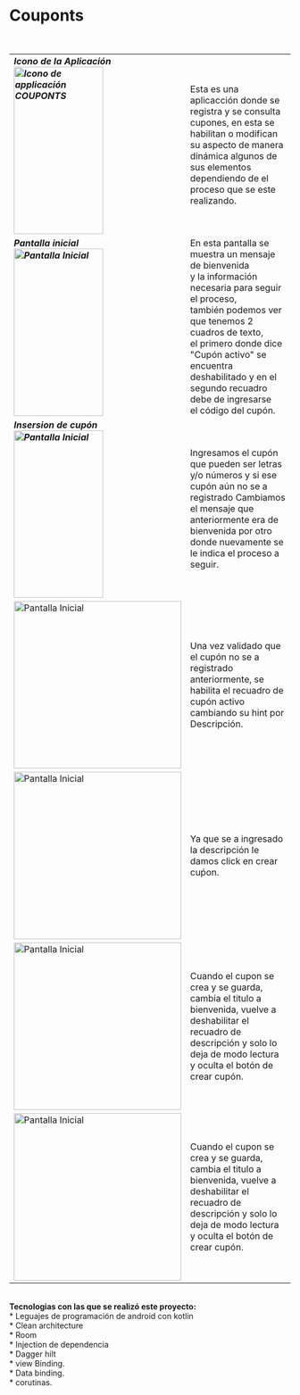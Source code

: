 # Couponts

<br>
<table>
  <tr>
     <td colspan = 2>
    <B><em> Icono de la Aplicación<br>
    <img alt="Icono de applicación COUPONTS" height="300" src="https://github.com/patycorona/Couponts/assets/65816817/55faf833-dbbb-4a71-b9d2-864a77e86093"           width="160"/>
  </td>
    <td >
      Esta es una aplicacción donde se registra y se consulta cupones, en esta se habilitan o modifican 
      su aspecto de manera dinámica algunos de sus elementos dependiendo de el proceso que se este realizando.<br>
    </td>
  </tr>
  <tr>
  <td colspan = 2 >
    <B><em> Pantalla inicial<br>
    <img alt="Pantalla Inicial" height="300" src="https://github.com/patycorona/Couponts/assets/65816817/20e2e3d0-4557-4438-b875-c7a027080fe3" width="160"/>
  </td>
  <td>
    En esta pantalla se muestra un mensaje de bienvenida <br> 
    y la información necesaria para seguir el proceso,<br>
    también podemos ver que tenemos 2 cuadros de texto, <br>
    el primero donde dice "Cupón activo" se encuentra <br>
    deshabilitado y en el segundo recuadro debe de ingresarse <br>
    el código del cupón.
  </td>
  </tr>
  <tr>
    <td colspan = 2>
    <B><em> Insersion de cupón<br>
    <img alt="Pantalla Inicial" height="300" src="https://github.com/patycorona/Couponts/assets/65816817/8bc039ed-4d47-4673-853a-83d9f397065c" width="160"/>
  </td>
  <td>
     Ingresamos el cupón que pueden ser letras y/o números y si ese cupón aún no se a registrado Cambiamos el mensaje que 
      anteriormente era de bienvenida por otro donde nuevamente se le indica el proceso a seguir.
  </td>
  </tr>
  <tr>
      <td colspan = 2>
        <img alt="Pantalla Inicial" height="300" src="https://github.com/patycorona/Couponts/assets/65816817/51a25790-1506-4de1-94e1-26b03ef863f2"/>
      </td>  
      <td>
        Una vez validado que el cupón no se a registrado anteriormente, se habilita el recuadro de cupón activo cambiando su hint por Descripción.
      </td>
  </tr>   
  <tr>
       <td colspan = 2 >
        <img alt="Pantalla Inicial" height="300" src="https://github.com/patycorona/Couponts/assets/65816817/566011ed-2006-45de-aa4d-279f3abf734d"/>
       </td> 
       <td >
         Ya que se a ingresado la descripción le damos click en crear cuṕon.
       </td>
  </tr>
  <tr>
       <td colspan = 2 >
        <img alt="Pantalla Inicial" height="300" src="https://github.com/patycorona/Couponts/assets/65816817/8fa3ef7b-d158-424c-85a1-b5e61e8f04c2"/>
       </td> 
       <td >
         Cuando el cupon se crea y se guarda, cambia el titulo a bienvenida, vuelve a deshabilitar el recuadro de descripción y solo lo deja de modo lectura y          oculta el botón de crear cupón.
       </td>
  </tr>
  </tr>
  <tr>
       <td colspan = 2>
        <img alt="Pantalla Inicial" height="300" src="https://github.com/patycorona/Couponts/assets/65816817/cbd90374-3f8d-4654-9dc5-756b21333504"/>
       </td> 
       <td >
         Cuando el cupon se crea y se guarda, cambia el titulo a bienvenida, vuelve a deshabilitar el recuadro de descripción y solo lo deja de modo lectura y          oculta el botón de crear cupón.
       </td>
  </tr>
</table>
<br>
<B>Tecnologias con las que se realizó este proyecto:</B><br>
* Leguajes de programación de android con kotlin<br>
* Clean architecture<br>
* Room<br>
* Injection de dependencia<br>
* Dagger hilt<br>
* view Binding.<br>
* Data binding.<br>
* corutinas.<br>
